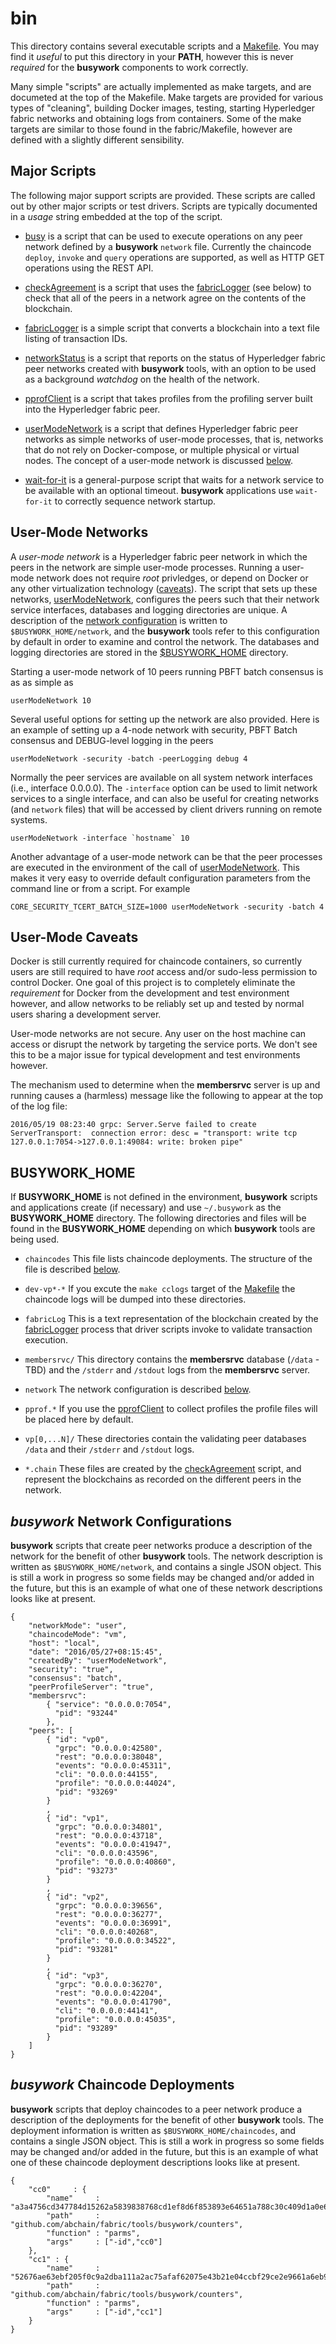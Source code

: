 # bin

This directory contains several executable scripts and a
[Makefile](Makefile). You may find it *useful* to put this directory in your
**PATH**, however this is never *required* for the **busywork** components to
work correctly.

Many simple "scripts" are actually implemented as make targets, and are
documeted at the top of the Makefile. Make targets are provided for various
types of "cleaning", building Docker images, testing, starting Hyperledger
fabric networks and obtaining logs from containers. Some of the make targets
are similar to those found in the fabric/Makefile, however are defined with a
slightly different sensibility.

## Major Scripts

The following major support scripts are provided. These scripts are called out
by other major scripts or test drivers. Scripts are typically documented in a
*usage* string embedded at the top of the script.

* [busy](busy) is a script that can be used to execute operations on any peer
  network defined by a **busywork** `network` file. Currently the chaincode
  `deploy`, `invoke` and `query` operations are supported, as well as HTTP GET
  operations using the REST API.

* [checkAgreement](checkAgreement) is a script that uses the
  [fabricLogger](fabricLogger) (see below) to check that all of the peers in a
  network agree on the contents of the blockchain.

* [fabricLogger](fabricLogger) is a simple script that converts a blockchain
  into a text file listing of transaction IDs.

* [networkStatus](networkStatus) is a script that reports on the status of
  Hyperledger fabric peer networks created with **busywork** tools, with an
  option to be used as a background *watchdog* on the health of the network.

* [pprofClient](pprofClient) is a script that takes profiles from the
  profiling server built into the Hyperledger fabric peer.

* [userModeNetwork](userModeNetwork) is a script that defines Hyperledger
  fabric peer networks as simple networks of user-mode processes, that is,
  networks that do not rely on Docker-compose, or multiple physical or virtual
  nodes. The concept of a user-mode network is discussed
  [below](#userModeNetwork).

* [wait-for-it](wait-for-it) is a general-purpose script that waits for a
  network service to be available with an optional timeout. **busywork**
  applications use `wait-for-it` to correctly sequence network startup.


<a name="userModeNetwork"></a>
## User-Mode Networks

A *user-mode network* is a Hyperledger fabric peer network in which the peers
in the network are simple user-mode processes. Running a user-mode network
does not require *root* privledges, or depend on Docker or any other
virtualization technology ([caveats](#caveats)). The script that sets up these
networks, [userModeNetwork](userModeNetwork), configures the peers such that
their network service interfaces, databases and logging directories are
unique. A description of the [network configuration](#network) is written to
`$BUSYWORK_HOME/network`, and the **busywork** tools refer to this configuration
by default in order to examine and control the network. The databases and
logging directories are stored in the [$BUSYWORK_HOME](#busywork-home)
directory.

Starting a user-mode network of 10 peers running PBFT batch consensus is as as
simple as

    userModeNetwork 10

Several useful options for setting up the network are also provided. Here is
an example of setting up a 4-node network with security, PBFT Batch consensus
and DEBUG-level logging in the peers

    userModeNetwork -security -batch -peerLogging debug 4

Normally the peer services are available on all system network interfaces
(i.e., interface 0.0.0.0). The `-interface` option can be used to limit
network services to a single interface, and can also be useful for creating
networks (and `network` files) that will be accessed by client drivers running
on remote systems.

    userModeNetwork -interface `hostname` 10

Another advantage of a user-mode network can be that the peer processes are
executed in the environment of the call of
[userModeNetwork](userModeNetwork). This makes it very easy to override
default configuration parameters from the command line or from a script. For
example

    CORE_SECURITY_TCERT_BATCH_SIZE=1000 userModeNetwork -security -batch 4


<a name="caveats"></a>
## User-Mode Caveats

Docker is still currently required for chaincode containers, so currently
users are still required to have *root* access and/or sudo-less permission
to control Docker. One goal of this project is to completely eliminate the
*requirement* for Docker from the development and test environment however,
and allow networks to be reliably set up and tested by normal users sharing a
development server.

User-mode networks are not secure. Any user on the host machine can access or
disrupt the network by targeting the service ports. We don't see this to be a
major issue for typical development and test environments however.


The mechanism used to determine when the **membersrvc** server is up and
running causes a (harmless) message like the following to appear at the top of
the log file:

    2016/05/19 08:23:40 grpc: Server.Serve failed to create ServerTransport:  connection error: desc = "transport: write tcp 127.0.0.1:7054->127.0.0.1:49084: write: broken pipe"


<a name=busywork-home></a>
## BUSYWORK_HOME

If **BUSYWORK_HOME** is not defined in the environment, **busywork** scripts
and applications create (if necessary) and use `~/.busywork` as the
**BUSYWORK_HOME** directory. The following directories and files will be found
in the **BUSYWORK_HOME** depending on which **busywork** tools are being
used.

* `chaincodes` This file lists chaincode deployments. The structure of the
  file is described [below](#chaincodes).

* `dev-vp*-*` If you excute the `make cclogs` target of the
  [Makefile](Makefile) the chaincode logs will be dumped into these
  directories.

* `fabricLog` This is a text representation of the blockchain created by the
  [fabricLogger](fabricLogger) process that driver scripts invoke to validate
  transaction execution.

* `membersrvc/` This directory contains the **membersrvc** database (`/data` -
  TBD) and the `/stderr` and `/stdout` logs from the **membersrvc** server.

* `network` The network configuration is described [below](#network).

* `pprof.*` If you use the [pprofClient](pprofClient) to collect profiles the
  profile files will be placed here by default.

* `vp[0,...N]/` These directories contain the validating peer databases
  `/data` and their `/stderr` and `/stdout` logs.

* `*.chain` These files are created by the [checkAgreement](checkAgreement)
  script, and represent the blockchains as recorded on the different peers in
  the network.

<a name="network"></a>
## *busywork* Network Configurations

**busywork** scripts that create peer networks produce a description of the
  network for the benefit of other **busywork** tools. The network description
  is written as `$BUSYWORK_HOME/network`, and contains a single JSON
  object. This is still a work in progress so some fields may be changed
  and/or added in the future, but this is an example of what one of these
  network descriptions looks like at present.

```
{
    "networkMode": "user",
    "chaincodeMode": "vm",
    "host": "local",
    "date": "2016/05/27+08:15:45",
    "createdBy": "userModeNetwork",
    "security": "true",
    "consensus": "batch",
    "peerProfileServer": "true",
    "membersrvc":
        { "service": "0.0.0.0:7054",
          "pid": "93244"
        },
    "peers": [
        { "id": "vp0",
          "grpc": "0.0.0.0:42580",
          "rest": "0.0.0.0:38048",
          "events": "0.0.0.0:45311",
          "cli": "0.0.0.0:44155",
          "profile": "0.0.0.0:44024",
          "pid": "93269"
        }
        ,
        { "id": "vp1",
          "grpc": "0.0.0.0:34801",
          "rest": "0.0.0.0:43718",
          "events": "0.0.0.0:41947",
          "cli": "0.0.0.0:43596",
          "profile": "0.0.0.0:40860",
          "pid": "93273"
        }
        ,
        { "id": "vp2",
          "grpc": "0.0.0.0:39656",
          "rest": "0.0.0.0:36277",
          "events": "0.0.0.0:36991",
          "cli": "0.0.0.0:40268",
          "profile": "0.0.0.0:34522",
          "pid": "93281"
        }
        ,
        { "id": "vp3",
          "grpc": "0.0.0.0:36270",
          "rest": "0.0.0.0:42204",
          "events": "0.0.0.0:41790",
          "cli": "0.0.0.0:44141",
          "profile": "0.0.0.0:45035",
          "pid": "93289"
        }
    ]
}
```

<a name="chaincodes"></a>
## *busywork* Chaincode Deployments

**busywork** scripts that deploy chaincodes to a peer network produce a
  description of the deployments for the benefit of other **busywork**
  tools. The deployment information is written as `$BUSYWORK_HOME/chaincodes`,
  and contains a single JSON object. This is still a work in progress so some
  fields may be changed and/or added in the future, but this is an example of
  what one of these chaincode deployment descriptions looks like at present.
```
{
    "cc0"     : {
        "name"     : "a3a4756cd347784d15262a5839838768cd1ef8d6f853893e64651a788c30c409d1a0e645c230c2a3142abed8699f3435ce5a5bacc1282d630866b949f69d6773",
        "path"     : "github.com/abchain/fabric/tools/busywork/counters",
        "function" : "parms",
        "args"     : ["-id","cc0"]
    },
    "cc1" : {
        "name"     : "52676ae63ebf205f0c9a2dba111a2ac75afaf62075e43b21e04ccbf29ce2e9661a6eb9963cc29cf2f38e9b12fff0c00fcb9b9e98c0fb342bb5a7eb299c6dc938",
        "path"     : "github.com/abchain/fabric/tools/busywork/counters",
        "function" : "parms",
        "args"     : ["-id","cc1"]
    }
}
```
